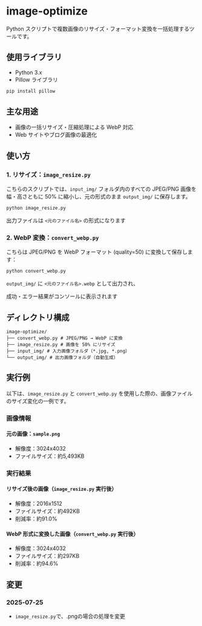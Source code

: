 # image-optimize

Python スクリプトで複数画像のリサイズ・フォーマット変換を一括処理するツールです。

## 使用ライブラリ

- Python 3.x
- Pillow ライブラリ

```bash
pip install pillow
```

## 主な用途

- 画像の一括リサイズ・圧縮処理による WebP 対応
- Web サイトやブログ画像の最適化

## 使い方
### 1. リサイズ：`image_resize.py`

こちらのスクリプトでは、`input_img/` フォルダ内のすべての JPEG/PNG 画像を幅・高さともに 50% に縮小し、元の形式のまま `output_img/` に保存します。

```bash
python image_resize.py
```

出力ファイルは `<元のファイル名>` の形式になります

### 2. WebP 変換：`convert_webp.py`

こちらは JPEG/PNG を WebP フォーマット (quality=50) に変換して保存します：

```bash
python convert_webp.py
```

`output_img/` に `<元のファイル名>.webp` として出力され、

成功・エラー結果がコンソールに表示されます

## ディレクトリ構成

```
image-optimize/
├── convert_webp.py # JPEG/PNG → WebP に変換
├── image_resize.py # 画像を 50% にリサイズ
├── input_img/ # 入力画像フォルダ（*.jpg, *.png）
└── output_img/ # 出力画像フォルダ（自動生成）
```

## 実行例

以下は、`image_resize.py` と `convert_webp.py` を使用した際の、画像ファイルのサイズ変化の一例です。

### 画像情報

#### 元の画像：`sample.png`

- 解像度：3024x4032
- ファイルサイズ：約5,493KB

### 実行結果

#### リサイズ後の画像（`image_resize.py` 実行後）

- 解像度：2016x1512
- ファイルサイズ：約492KB
- 削減率：約91.0%

#### WebP 形式に変換した画像（`convert_webp.py` 実行後）

- 解像度：3024x4032
- ファイルサイズ：約297KB
- 削減率：約94.6%

## 変更
### 2025‑07‑25
- `image_resize.py`で、.pngの場合の処理を変更